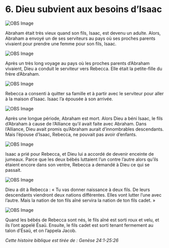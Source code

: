 # 6. Dieu subvient aux besoins d’Isaac

![OBS Image](https://cdn.door43.org/obs/jpg/360px/obs-en-06-01.jpg)

Abraham était très vieux quand son fils, Isaac, est devenu un adulte. Alors, Abraham a envoyé un de ses serviteurs au pays où ses proches parents vivaient pour prendre une femme pour son fils, Isaac.

![OBS Image](https://cdn.door43.org/obs/jpg/360px/obs-en-06-02.jpg)

Après un très long voyage au pays où les proches parents d’Abraham vivaient, Dieu a conduit le serviteur vers Rebecca. Elle était la petite-fille du frère d’Abraham.

![OBS Image](https://cdn.door43.org/obs/jpg/360px/obs-en-06-03.jpg)

Rebecca a consenti à quitter sa famille et à partir avec le serviteur pour aller à la maison d’Isaac. Isaac l’a épousée à son arrivée.

![OBS Image](https://cdn.door43.org/obs/jpg/360px/obs-en-06-04.jpg)

Après une longue période, Abraham est mort. Alors Dieu a béni Isaac, le fils d’Abraham à cause de l’Alliance qu’il avait faite avec Abraham. Dans l’Alliance, Dieu avait promis qu’Abraham aurait d’innombrables descendants. Mais l’épouse d’Isaac, Rebecca, ne pouvait pas avoir d’enfants.

![OBS Image](https://cdn.door43.org/obs/jpg/360px/obs-en-06-05.jpg)

Isaac a prié pour Rebecca, et Dieu lui a accordé de devenir enceinte de jumeaux. Parce que les deux bébés luttaient l’un contre l’autre alors qu’ils étaient encore dans son ventre, Rebecca a demandé à Dieu ce qui se passait.

![OBS Image](https://cdn.door43.org/obs/jpg/360px/obs-en-06-06.jpg)

Dieu a dit à Rebecca : « Tu vas donner naissance à deux fils. De leurs descendants viendront deux nations différentes. Elles vont lutter l’une avec l’autre. Mais la nation de ton fils aîné servira la nation de ton fils cadet. »

![OBS Image](https://cdn.door43.org/obs/jpg/360px/obs-en-06-07.jpg)

Quand les bébés de Rebecca sont nés, le fils aîné est sorti roux et velu, et ils l’ont appelé Ésaü. Ensuite, le fils cadet est sorti tenant fermement au talon d’Ésaü, et on l’appela Jacob.

_Cette histoire biblique est tirée de : Genèse 24:1-25:26_